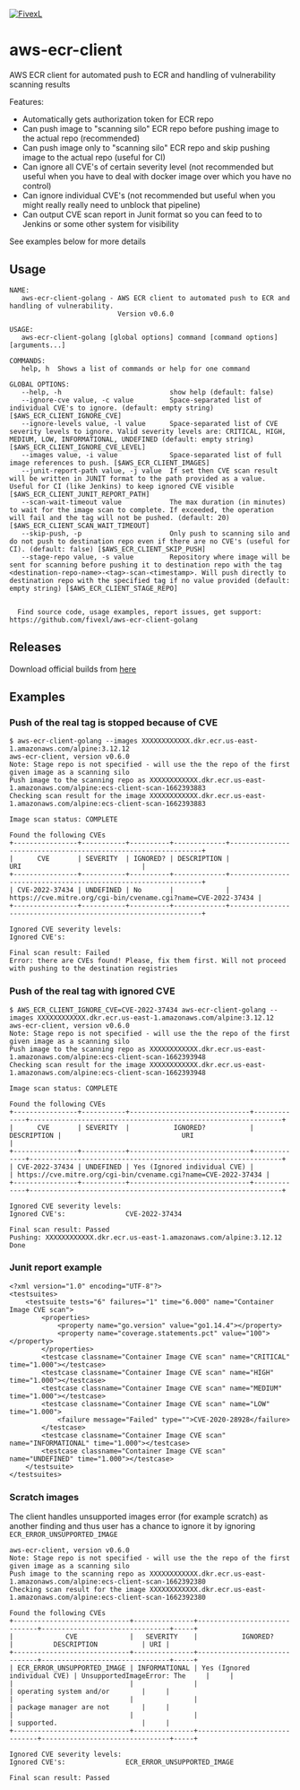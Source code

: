 [![FivexL](https://releases.fivexl.io/fivexlbannergit.jpg)](https://fivexl.io/)

# aws-ecr-client

AWS ECR client for automated push to ECR and handling of vulnerability scanning results

Features:
* Automatically gets authorization token for ECR repo
* Can push image to "scanning silo" ECR repo before pushing image to the actual repo (recommended)
* Can push image only to "scanning silo" ECR repo and skip pushing image to the actual repo (useful for CI)
* Can ignore all CVE's of certain severity level (not recommended but useful when you have to deal with docker image over which you have no control)
* Can ignore individual CVE's (not recommended but useful when you might really really need to unblock that pipeline)
* Can output CVE scan report in Junit format so you can feed to to Jenkins or some other system for visibility

See examples below for more details

## Usage

```
NAME:
   aws-ecr-client-golang - AWS ECR client to automated push to ECR and handling of vulnerability.
                           Version v0.6.0

USAGE:
   aws-ecr-client-golang [global options] command [command options] [arguments...]

COMMANDS:
   help, h  Shows a list of commands or help for one command

GLOBAL OPTIONS:
   --help, -h                           show help (default: false)
   --ignore-cve value, -c value         Space-separated list of individual CVE's to ignore. (default: empty string) [$AWS_ECR_CLIENT_IGNORE_CVE]
   --ignore-levels value, -l value      Space-separated list of CVE severity levels to ignore. Valid severity levels are: CRITICAL, HIGH, MEDIUM, LOW, INFORMATIONAL, UNDEFINED (default: empty string) [$AWS_ECR_CLIENT_IGNORE_CVE_LEVEL]
   --images value, -i value             Space-separated list of full image references to push. [$AWS_ECR_CLIENT_IMAGES]
   --junit-report-path value, -j value  If set then CVE scan result will be written in JUNIT format to the path provided as a value. Useful for CI (like Jenkins) to keep ignored CVE visible [$AWS_ECR_CLIENT_JUNIT_REPORT_PATH]
   --scan-wait-timeout value            The max duration (in minutes) to wait for the image scan to complete. If exceeded, the operation will fail and the tag will not be pushed. (default: 20) [$AWS_ECR_CLIENT_SCAN_WAIT_TIMEOUT]
   --skip-push, -p                      Only push to scanning silo and do not push to destination repo even if there are no CVE's (useful for CI). (default: false) [$AWS_ECR_CLIENT_SKIP_PUSH]
   --stage-repo value, -s value         Repository where image will be sent for scanning before pushing it to destination repo with the tag <destination-repo-name>-<tag>-scan-<timestamp>. Will push directly to destination repo with the specified tag if no value provided (default: empty string) [$AWS_ECR_CLIENT_STAGE_REPO]


  Find source code, usage examples, report issues, get support: https://github.com/fivexl/aws-ecr-client-golang
```

## Releases

Download official builds from [here](https://releases.fivexl.io/aws-ecr-client-golang/index.html)

## Examples

### Push of the real tag is stopped because of CVE

```
$ aws-ecr-client-golang --images XXXXXXXXXXXX.dkr.ecr.us-east-1.amazonaws.com/alpine:3.12.12
aws-ecr-client, version v0.6.0
Note: Stage repo is not specified - will use the the repo of the first given image as a scanning silo
Push image to the scanning repo as XXXXXXXXXXXX.dkr.ecr.us-east-1.amazonaws.com/alpine:ecs-client-scan-1662393883
Checking scan result for the image XXXXXXXXXXXX.dkr.ecr.us-east-1.amazonaws.com/alpine:ecs-client-scan-1662393883

Image scan status: COMPLETE

Found the following CVEs
+----------------+-----------+----------+-------------+---------------------------------------------------------------+
|      CVE       | SEVERITY  | IGNORED? | DESCRIPTION |                              URI                              |
+----------------+-----------+----------+-------------+---------------------------------------------------------------+
| CVE-2022-37434 | UNDEFINED | No       |             | https://cve.mitre.org/cgi-bin/cvename.cgi?name=CVE-2022-37434 |
+----------------+-----------+----------+-------------+---------------------------------------------------------------+

Ignored CVE severity levels:
Ignored CVE's:

Final scan result: Failed
Error: there are CVEs found! Please, fix them first. Will not proceed with pushing to the destination registries
```

### Push of the real tag with ignored CVE

```
$ AWS_ECR_CLIENT_IGNORE_CVE=CVE-2022-37434 aws-ecr-client-golang --images XXXXXXXXXXXX.dkr.ecr.us-east-1.amazonaws.com/alpine:3.12.12
aws-ecr-client, version v0.6.0
Note: Stage repo is not specified - will use the the repo of the first given image as a scanning silo
Push image to the scanning repo as XXXXXXXXXXXX.dkr.ecr.us-east-1.amazonaws.com/alpine:ecs-client-scan-1662393948
Checking scan result for the image XXXXXXXXXXXX.dkr.ecr.us-east-1.amazonaws.com/alpine:ecs-client-scan-1662393948

Image scan status: COMPLETE

Found the following CVEs
+----------------+-----------+------------------------------+-------------+---------------------------------------------------------------+
|      CVE       | SEVERITY  |           IGNORED?           | DESCRIPTION |                              URI                              |
+----------------+-----------+------------------------------+-------------+---------------------------------------------------------------+
| CVE-2022-37434 | UNDEFINED | Yes (Ignored individual CVE) |             | https://cve.mitre.org/cgi-bin/cvename.cgi?name=CVE-2022-37434 |
+----------------+-----------+------------------------------+-------------+---------------------------------------------------------------+

Ignored CVE severity levels:
Ignored CVE's:               CVE-2022-37434

Final scan result: Passed
Pushing: XXXXXXXXXXXX.dkr.ecr.us-east-1.amazonaws.com/alpine:3.12.12
Done
```

### Junit report example

```
<?xml version="1.0" encoding="UTF-8"?>
<testsuites>
	<testsuite tests="6" failures="1" time="6.000" name="Container Image CVE scan">
		<properties>
			<property name="go.version" value="go1.14.4"></property>
			<property name="coverage.statements.pct" value="100"></property>
		</properties>
		<testcase classname="Container Image CVE scan" name="CRITICAL" time="1.000"></testcase>
		<testcase classname="Container Image CVE scan" name="HIGH" time="1.000"></testcase>
		<testcase classname="Container Image CVE scan" name="MEDIUM" time="1.000"></testcase>
		<testcase classname="Container Image CVE scan" name="LOW" time="1.000">
			<failure message="Failed" type="">CVE-2020-28928</failure>
		</testcase>
		<testcase classname="Container Image CVE scan" name="INFORMATIONAL" time="1.000"></testcase>
		<testcase classname="Container Image CVE scan" name="UNDEFINED" time="1.000"></testcase>
	</testsuite>
</testsuites>
```

### Scratch images

The client handles unsupported images error (for example scratch) as another finding and thus user has a chance to ignore it by
ignoring `ECR_ERROR_UNSUPPORTED_IMAGE`

```
aws-ecr-client, version v0.6.0
Note: Stage repo is not specified - will use the the repo of the first given image as a scanning silo
Push image to the scanning repo as XXXXXXXXXXXX.dkr.ecr.us-east-1.amazonaws.com/alpine:ecs-client-scan-1662392380
Checking scan result for the image XXXXXXXXXXXX.dkr.ecr.us-east-1.amazonaws.com/alpine:ecs-client-scan-1662392380

Found the following CVEs
+-----------------------------+---------------+------------------------------+--------------------------------+-----+
|             CVE             |   SEVERITY    |           IGNORED?           |          DESCRIPTION           | URI |
+-----------------------------+---------------+------------------------------+--------------------------------+-----+
| ECR_ERROR_UNSUPPORTED_IMAGE | INFORMATIONAL | Yes (Ignored individual CVE) | UnsupportedImageError: The     |     |
|                             |               |                              | operating system and/or        |     |
|                             |               |                              | package manager are not        |     |
|                             |               |                              | supported.                     |     |
+-----------------------------+---------------+------------------------------+--------------------------------+-----+

Ignored CVE severity levels:
Ignored CVE's:               ECR_ERROR_UNSUPPORTED_IMAGE

Final scan result: Passed
```
